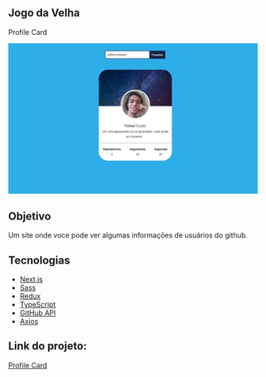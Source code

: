 <h2>    
    Jogo da Velha
</h2>
<p>
    Profile Card
</p>

<div>
    <img src="./github/layout.png">
</div>

<h2 id='objective'>Objetivo</h2>
<p>
   Um site onde voce pode ver algumas informações de usuários do github. 
</p>

<h2 id='technologies'>
    Tecnologias
</h2>
<ul>
    <li>
        <a href="https://nextjs.org/">Next.js</a>
    </li>
    <li>
        <a href="https://sass-lang.com/">Sass</a>
    </li>
    <li>
        <a href="redux.js.org/">Redux</a>
    </li>
    <li>
        <a href="typescriptlang.org">TypeScript</a>
    </li>
    <li>
        <a href="https://api.github.com/">GitHub API</a>
    </li>
    <li>
        <a href="https://github.com/axios/axios">Axios</a>
    </li>
</ul>

<h2>
    Link do projeto:
</h2>
<p>
    <a href="https://profile-card-two-ebon.vercel.app/">Profile Card</a>
</p>
